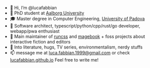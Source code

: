 - 👋 Hi, I’m @lucafabbian
- 💼 PhD student at [Aalborg University](https://www.aau.dk)
- 🎓 Master degree in Computer Engineering, [University of Padova](https://unipd.it) 
- 💞️ Software architect, typescript/python/cpp/rust/go developer, webapp/pwa enthusiast
- 📖 Main maintainer of [runcss](https://github.com/mudgen/runcss) and [magebook](https://magebook.github.io) + foss projects about interactive fiction and editors
- 🌱 Into literature, hugs, TV series, environmentalism, nerdy stuffs
- 📫 message me at <luca.fabbian.1999@gmail.com> or check [lucafabbian.github.io](https://lucafabbian.github.io)
Feel free to write me! 
